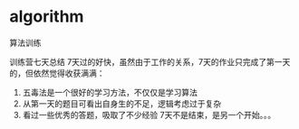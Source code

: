 # algorithm
 算法训练
 
 训练营七天总结
 7天过的好快，虽然由于工作的关系，7天的作业只完成了第一天的，但依然觉得收获满满：
 1. 五毒法是一个很好的学习方法，不仅仅是学习算法
 2. 从第一天的题目可看出自身生的不足，逻辑考虑过于复杂
 3. 看过一些优秀的答题，吸取了不少经验
 7天不是结束，是另一个开始。。。
